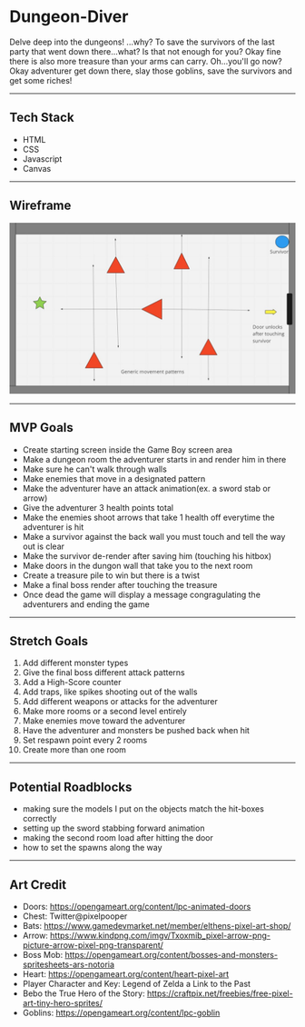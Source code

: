 # Dungeon-Diver

Delve deep into the dungeons! ...why? To save the survivors of the last party that went down there...what? Is that not enough for you? Okay fine there is also more treasure than your arms can carry. Oh...you'll go now? Okay adventurer get down there, slay those goblins, save the survivors and get some riches!

---

## Tech Stack

- HTML
- CSS
- Javascript
- Canvas

---

## Wireframe

![Wireframe](./images/dungeon.JPG)

---

## MVP Goals

- Create starting screen inside the Game Boy screen area
- Make a dungeon room the adventurer starts in and render him in there
- Make sure he can't walk through walls
- Make enemies that move in a designated pattern
- Make the adventurer have an attack animation(ex. a sword stab or arrow)
- Give the adventurer 3 health points total
- Make the enemies shoot arrows that take 1 health off everytime the adventurer is hit
- Make a survivor against the back wall you must touch and tell the way out is clear
- Make the survivor de-render after saving him (touching his hitbox)
- Make doors in the dungon wall that take you to the next room
- Create a treasure pile to win but there is a twist
- Make a final boss render after touching the treasure
- Once dead the game will display a message congragulating the adventurers and ending the game

---

## Stretch Goals

1. Add different monster types
2. Give the final boss different attack patterns
3. Add a High-Score counter
4. Add traps, like spikes shooting out of the walls
5. Add different weapons or attacks for the adventurer
6. Make more rooms or a second level entirely
7. Make enemies move toward the adventurer
8. Have the adventurer and monsters be pushed back when hit
9. Set respawn point every 2 rooms
10. Create more than one room

---

## Potential Roadblocks

- making sure the models I put on the objects match the hit-boxes correctly
- setting up the sword stabbing forward animation
- making the second room load after hitting the door
- how to set the spawns along the way

---

## Art Credit

- Doors: https://opengameart.org/content/lpc-animated-doors
- Chest: Twitter@pixelpooper
- Bats: https://www.gamedevmarket.net/member/elthens-pixel-art-shop/
- Arrow: https://www.kindpng.com/imgv/Txoxmib_pixel-arrow-png-picture-arrow-pixel-png-transparent/
- Boss Mob: https://opengameart.org/content/bosses-and-monsters-spritesheets-ars-notoria
- Heart: https://opengameart.org/content/heart-pixel-art
- Player Character and Key: Legend of Zelda a Link to the Past
- Bebo the True Hero of the Story: https://craftpix.net/freebies/free-pixel-art-tiny-hero-sprites/
- Goblins: https://opengameart.org/content/lpc-goblin

